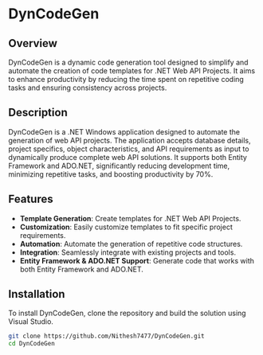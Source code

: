 # DynCodeGen

## Overview

DynCodeGen is a dynamic code generation tool designed to simplify and automate the creation of code templates for .NET Web API Projects. It aims to enhance productivity by reducing the time spent on repetitive coding tasks and ensuring consistency across projects.

## Description

DynCodeGen is a .NET Windows application designed to automate the generation of web API projects. The application accepts database details, project specifics, object characteristics, and API requirements as input to dynamically produce complete web API solutions. It supports both Entity Framework and ADO.NET, significantly reducing development time, minimizing repetitive tasks, and boosting productivity by 70%.

## Features

- **Template Generation**: Create templates for .NET Web API Projects.
- **Customization**: Easily customize templates to fit specific project requirements.
- **Automation**: Automate the generation of repetitive code structures.
- **Integration**: Seamlessly integrate with existing projects and tools.
- **Entity Framework & ADO.NET Support**: Generate code that works with both Entity Framework and ADO.NET.

## Installation

To install DynCodeGen, clone the repository and build the solution using Visual Studio.

```sh
git clone https://github.com/Nithesh7477/DynCodeGen.git
cd DynCodeGen
